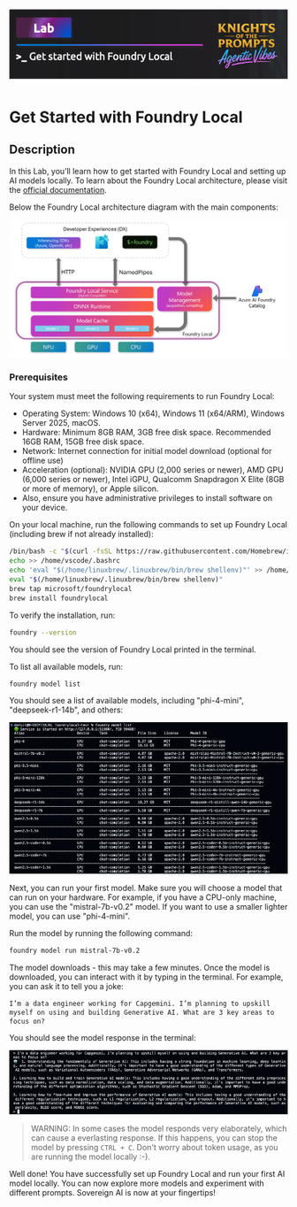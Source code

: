 ![alt text](../../../media/image-foundry-local.png)

# Get Started with Foundry Local
## Description
In this Lab, you’ll learn how to get started with Foundry Local and setting up AI models locally. To learn about the Foundry Local architecture, please visit the [official documentation](https://learn.microsoft.com/en-us/azure/ai-foundry/foundry-local/concepts/foundry-local-architecture).

Below the Foundry Local architecture diagram with the main components:

![alt text](../../../media/image-foundry8.png)

### Prerequisites
Your system must meet the following requirements to run Foundry Local:

- Operating System: Windows 10 (x64), Windows 11 (x64/ARM), Windows Server 2025, macOS.
- Hardware: Minimum 8GB RAM, 3GB free disk space. Recommended 16GB RAM, 15GB free disk space.
- Network: Internet connection for initial model download (optional for offline use)
- Acceleration (optional): NVIDIA GPU (2,000 series or newer), AMD GPU (6,000 series or newer), Intel iGPU, Qualcomm Snapdragon X Elite (8GB or more of memory), or Apple silicon.
- Also, ensure you have administrative privileges to install software on your device.

On your local machine, run the following commands to set up Foundry Local (including brew if not already installed):

```bash
/bin/bash -c "$(curl -fsSL https://raw.githubusercontent.com/Homebrew/install/HEAD/install.sh)"
echo >> /home/vscode/.bashrc
echo 'eval "$(/home/linuxbrew/.linuxbrew/bin/brew shellenv)"' >> /home/vscode/.bashrc
eval "$(/home/linuxbrew/.linuxbrew/bin/brew shellenv)"
brew tap microsoft/foundrylocal
brew install foundrylocal
```

To verify the installation, run:

```bash
foundry --version
```
You should see the version of Foundry Local printed in the terminal.

To list all available models, run:

```bash
foundry model list
```
You should see a list of available models, including "phi-4-mini", "deepseek-r1-14b", and others:

![alt text](../../../media/image-foundrylocal1.png)

Next, you can run your first model. Make sure you will choose a model that can run on your hardware. For example, if you have a CPU-only machine, you can use the "mistral-7b-v0.2" model. If you want to use a smaller lighter model, you can use "phi-4-mini".

Run the model by running the following command:

```bash
foundry model run mistral-7b-v0.2
```

The model downloads - this may take a few minutes. Once the model is downloaded, you can interact with it by typing in the terminal. For example, you can ask it to tell you a joke:

```plaintext
I’m a data engineer working for Capgemini. I’m planning to upskill myself on using and building Generative AI. What are 3 key areas to focus on? 
```

You should see the model response in the terminal:

![alt text](../../../media/image-foundrylocal5.png)

> WARNING: In some cases the model responds very elaborately, which can cause a everlasting response. If this happens, you can stop the model by pressing `CTRL + C`. Don't worry about token usage, as you are running the model locally :-). 

Well done! You have successfully set up Foundry Local and run your first AI model locally. You can now explore more models and experiment with different prompts. Sovereign AI is now at your fingertips!